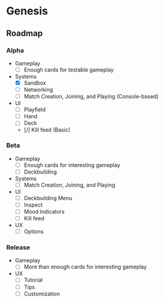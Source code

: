 # Genesis

## Roadmap

### Alpha

- Gameplay
  - [ ] Enough cards for testable gameplay

- Systems
  - [x] Sandbox
  - [ ] Networking
  - [ ] Match Creation, Joining, and Playing (Console-based)

- UI
  - [ ] Playfield
  - [ ] Hand
  - [ ] Deck
  - [/] Kill feed (Basic)

### Beta

- Gameplay
  - [ ] Enough cards for interesting gameplay
  - [ ] Deckbuilding

- Systems
  - [ ] Match Creation, Joining, and Playing

- UI
  - [ ] Deckbuilding Menu
  - [ ] Inspect
  - [ ] Mood Indicators
  - [ ] Kill feed

- UX
  - [ ] Options

### Release

- Gameplay
  - [ ] More than enough cards for interesting gameplay

- UX
  - [ ] Tutorial
  - [ ] Tips
  - [ ] Customization
